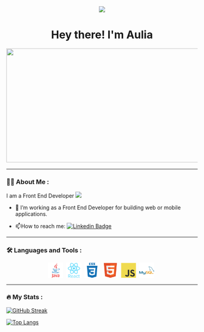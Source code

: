 <div id="header" align="center">
  <img src="https://media.giphy.com/media/WhoNyvVjuB88HjDK0l/giphy.gif" width="100"/>
</div>

<h1 align="center">
  Hey there!
<!--   <img src="https://media.giphy.com/media/hvRJCLFzcasrR4ia7z/giphy.gif" width="30px"/> -->
  I'm Aulia
</h1>

<div align="center">
  <img src="https://media.giphy.com/media/L1R1tvI9svkIWwpVYr/giphy.gif" width="600" height="300"/>
</div>

---

### :woman_technologist: About Me :
I am a Front End Developer <img src="https://media.giphy.com/media/WUlplcMpOCEmTGBtBW/giphy.gif" width="30">
  - :telescope: I’m working as a Front End Developer for building web or mobile applications.
  
  - :mailbox:How to reach me: [![Linkedin Badge](https://img.shields.io/badge/-auliarch-blue?style=flat&logo=Linkedin&logoColor=white)](https://www.linkedin.com/in/aulia-rachman-profile/)

---

### :hammer_and_wrench: Languages and Tools :
<div align="center">
  <img src="https://github.com/devicons/devicon/blob/master/icons/java/java-original-wordmark.svg" title="Java" alt="Java" width="40" height="40"/>&nbsp;
  <img src="https://github.com/devicons/devicon/blob/master/icons/react/react-original-wordmark.svg" title="React" alt="React" width="40" height="40"/>&nbsp;
  <img src="https://github.com/devicons/devicon/blob/master/icons/css3/css3-plain-wordmark.svg"  title="CSS3" alt="CSS" width="40" height="40"/>&nbsp;
  <img src="https://github.com/devicons/devicon/blob/master/icons/html5/html5-original.svg" title="HTML5" alt="HTML" width="40" height="40"/>&nbsp;
  <img src="https://github.com/devicons/devicon/blob/master/icons/javascript/javascript-original.svg" title="JavaScript" alt="JavaScript" width="40" height="40"/>&nbsp;
  <img src="https://github.com/devicons/devicon/blob/master/icons/mysql/mysql-original-wordmark.svg" title="MySQL"  alt="MySQL" width="40" height="40"/>&nbsp;
</div>

---

### :fire: My Stats :
[![GitHub Streak](http://github-readme-streak-stats.herokuapp.com?user=auliarch&theme=dark&background=000000)](https://git.io/streak-stats)
  
[![Top Langs](https://github-readme-stats.vercel.app/api/top-langs/?username=auliarch&layout=compact&theme=vision-friendly-dark)](https://github.com/anuraghazra/github-readme-stats)

<!--
**auliarch/auliarch** is a ✨ _special_ ✨ repository because its `README.md` (this file) appears on your GitHub profile.

Here are some ideas to get you started:

- 🔭 I’m currently working on ...
- 🌱 I’m currently learning ...
- 👯 I’m looking to collaborate on ...
- 🤔 I’m looking for help with ...
- 💬 Ask me about ...
- 📫 How to reach me: ...
- 😄 Pronouns: ...
- ⚡ Fun fact: ...
-->
